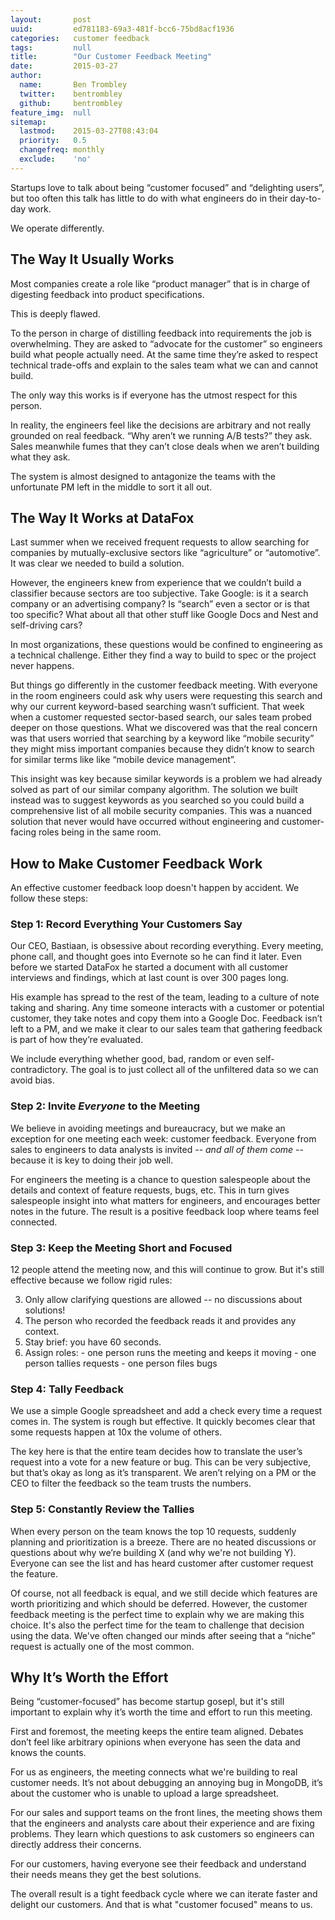 ```yaml
---
layout:       post
uuid:         ed781183-69a3-481f-bcc6-75bd8acf1936
categories:   customer feedback
tags:         null
title:        "Our Customer Feedback Meeting"
date:         2015-03-27
author:       
  name:       Ben Trombley
  twitter:    bentrombley
  github:     bentrombley
feature_img:  null
sitemap:
  lastmod:    2015-03-27T08:43:04
  priority:   0.5
  changefreq: monthly
  exclude:    'no'
---
```


Startups love to talk about being “customer focused” and “delighting users”, but too often this talk has little to do with what engineers do in their day-to-day work.

We operate differently.

## The Way It Usually Works

Most companies create a role like “product manager” that is in charge of digesting feedback into product specifications.

This is deeply flawed.

To the person in charge of distilling feedback into requirements the job is overwhelming.  They are asked to “advocate for the customer” so engineers build what people actually need.  At the same time they’re asked to respect technical trade-offs and explain to the sales team what we can and cannot build.

The only way this works is if everyone has the utmost respect for this person.

In reality, the engineers feel like the decisions are arbitrary and not really grounded on real feedback.  “Why aren’t we running A/B tests?” they ask.  Sales meanwhile fumes that they can’t close deals when we aren’t building what they ask.

The system is almost designed to antagonize the teams with the unfortunate PM left in the middle to sort it all out.

## The Way It Works at DataFox
Last summer when we received frequent requests to allow searching for companies by mutually-exclusive sectors like “agriculture” or “automotive”.  It was clear we needed to build a solution.

However, the engineers knew from experience that we couldn’t build a classifier because sectors are too subjective.  Take Google: is it a search company or an advertising company?  Is “search” even a sector or is that too specific?  What about all that other stuff like Google Docs and Nest and self-driving cars?

In most organizations, these questions would be confined to engineering as a technical challenge.  Either they find a way to build to spec or the project never happens.

But things go differently in the customer feedback meeting.  With everyone in the room engineers could ask why users were requesting this search and why our current keyword-based searching wasn’t sufficient.  That week when a customer requested sector-based search, our sales team probed deeper on those questions.  What we discovered was that the real concern was that users worried that searching by a keyword like “mobile security” they might miss important companies because they didn’t know to search for similar terms like like “mobile device management”.

This insight was key because similar keywords is a problem we had already solved as part of our similar company algorithm.  The solution we built instead was to suggest keywords as you searched so you could build a comprehensive list of all mobile security companies.  This was a nuanced solution that never would have occurred without engineering and customer-facing roles being in the same room.

## How to Make Customer Feedback Work
An effective customer feedback loop doesn't happen by accident.  We follow these steps:

### Step 1: Record Everything Your Customers Say
Our CEO, Bastiaan, is obsessive about recording everything.  Every meeting, phone call, and thought goes into Evernote so he can find it later.  Even before we started DataFox he started a document with all customer interviews and findings, which at last count is over 300 pages long.

His example has spread to the rest of the team, leading to a culture of note taking and sharing.  Any time someone interacts with a customer or potential customer, they take notes and copy them into a Google Doc.  Feedback isn’t left to a PM, and we make it clear to our sales team that gathering feedback is part of how they’re evaluated.

We include everything whether good, bad, random or even self-contradictory.  The goal is to just collect all of the unfiltered data so we can avoid bias.


### Step 2: Invite _Everyone_ to the Meeting
We believe in avoiding meetings and bureaucracy, but we make an exception for one meeting each week: customer feedback.  Everyone from sales to engineers to data analysts is invited -- _and all of them come_ --
because it is key to doing their job well.

For engineers the meeting is a chance to question salespeople about the details and context of feature requests, bugs, etc.  This in turn gives salespeople insight into what matters for engineers, and encourages better notes in the future. The result is a positive feedback loop where teams feel connected.

### Step 3: Keep the Meeting Short and Focused
12 people attend the meeting now, and this will continue to grow.  But it's still effective because we follow rigid rules:

  3.  Only allow clarifying questions are allowed -- no discussions about solutions!
  2.  The person who recorded the feedback reads it and provides any context.
  2.  Stay brief: you have 60 seconds.
  5.  Assign roles:
    - one person runs the meeting and keeps it moving
    - one person tallies requests
    - one person files bugs

### Step 4: Tally Feedback
We use a simple Google spreadsheet and add a check every time a request comes in.  The system is rough but effective.  It quickly becomes clear that some requests happen at 10x the volume of others.

The key here is that the entire team decides how to translate the user’s request into a vote for a new feature or bug.  This can be very subjective, but that’s okay as long as it’s transparent.  We aren’t relying on a PM or the CEO to filter the feedback so the team trusts the numbers.

### Step 5: Constantly Review the Tallies
When every person on the team knows the top 10 requests, suddenly planning and prioritization is a breeze.  There are no heated discussions or questions about why we’re building X (and why we're not building Y).  Everyone can see the list and has heard customer after customer request the feature.

Of course, not all feedback is equal, and we still decide which features are worth prioritizing and which should be deferred.  However, the customer feedback meeting is the perfect time to explain why we are making this choice.  It's also the perfect time for the team to challenge that decision using the data.  We've often changed our minds after seeing that a “niche” request is actually one of the most common.


## Why It’s Worth the Effort
Being “customer-focused” has become startup gosepl, but it's still important to explain why it’s worth the time and effort to run this meeting.

First and foremost, the meeting keeps the entire team aligned. Debates don’t feel like arbitrary opinions when everyone has seen the data and knows the counts.

For us as engineers, the meeting connects what we're building to real customer needs.  It’s not about debugging an annoying bug in MongoDB, it’s about the customer who is unable to upload a large spreadsheet.

For our sales and support teams on the front lines, the meeting shows them that the engineers and analysts care about their experience and are fixing problems.  They learn which questions to ask customers so engineers can directly address their concerns.

For our customers, having everyone see their feedback and understand their needs means they get the best solutions.

The overall result is a tight feedback cycle where we can iterate faster and delight our customers.  And that is what "customer focused" means to us.








